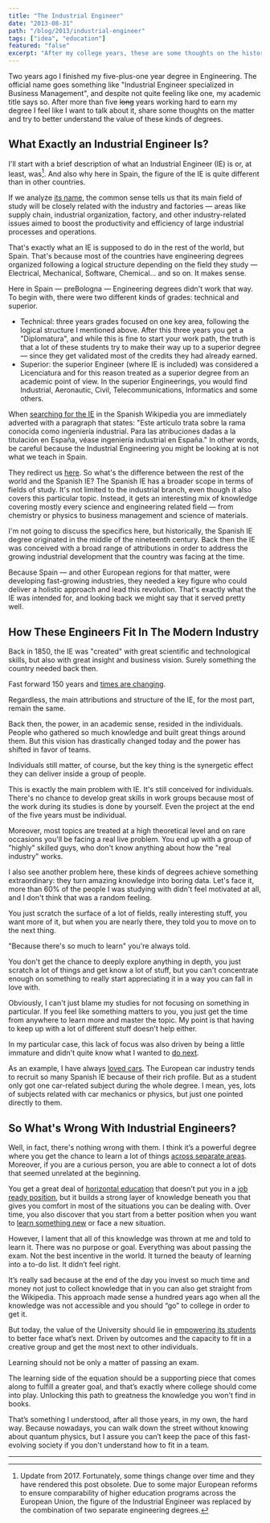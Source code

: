```yaml
---
title: "The Industrial Engineer"
date: "2013-08-31"
path: "/blog/2013/industrial-engineer"
tags: ["idea", "education"]
featured: "false"
excerpt: "After my college years, these are some thoughts on the history and value of an Industrial Engineering degree."
---
```


Two years ago I finished my five-plus-one year degree in Engineering. The official name goes something like "Industrial Engineer specialized in Business Management", and despite not quite feeling like one, my academic title says so. After more than five ~~long~~ years working hard to earn my degree I feel like I want to talk about it, share some thoughts on the matter and try to better understand the value of these kinds of degrees.


## What Exactly an Industrial Engineer Is?
I'll start with a brief description of what an Industrial Engineer (IE) is or, at least, was[^1]. And also why here in Spain, the figure of the IE is quite different than in other countries.

If we analyze [its name](https://en.wikipedia.org/wiki/Industrial_engineering), the common sense tells us that its main field of study will be closely related with the industry and factories — areas like supply chain, industrial organization, factory, and other industry-related issues aimed to boost the productivity and efficiency of large industrial processes and operations.

That's exactly what an IE is supposed to do in the rest of the world, but Spain. That's because most of the countries have engineering degrees organized following a logical structure depending on the field they study — Electrical, Mechanical, Software, Chemical... and so on. It makes sense.

Here in Spain — preBologna — Engineering degrees didn't work that way. To begin with, there were two different kinds of grades: technical and superior.

* Technical: three years grades focused on one key area, following the logical structure I mentioned above. After this three years you get a "Diplomatura", and while this is fine to start your work path, the truth is that a lot of these students try to make their way up to a superior degree — since they get validated most of the credits they had already earned.
* Superior: the superior Engineer (where IE is included) was considered a Licenciatura and for this reason treated as a superior degree from an academic point of view. In the superior Engineerings, you would find Industrial, Aeronautic, Civil, Telecommunications, Informatics and some others.

When [searching for the IE](https://es.wikipedia.org/wiki/Ingenier%C3%ADa_industrial) in the Spanish Wikipedia you are immediately adverted with a paragraph that states: "Este artículo trata sobre la rama conocida como ingeniería industrial. Para las atribuciones dadas a la titulación en España, véase ingeniería industrial en España." In other words, be careful because the Industrial Engineering you might be looking at is not what we teach in Spain.

They redirect us [here](https://es.wikipedia.org/wiki/Ingenier%C3%ADa_industrial_en_España). So what's the difference between the rest of the world and the Spanish IE? The Spanish IE has a broader scope in terms of fields of study. It's not limited to the industrial branch, even though it also covers this particular topic. Instead, it gets an interesting mix of knowledge covering mostly every science and engineering related field — from chemistry or physics to business management and science of materials.

I'm not going to discuss the specifics here, but historically, the Spanish IE degree originated in the middle of the nineteenth century. Back then the IE was conceived with a broad range of attributions in order to address the growing industrial development that the country was facing at the time.

Because Spain — and other European regions for that matter, were developing fast-growing industries, they needed a key figure who could deliver a holistic approach and lead this revolution. That's exactly what the IE was intended for, and looking back we might say that it served pretty well.


## How These Engineers Fit In The Modern Industry
Back in 1850, the IE was "created" with great scientific and technological skills, but also with great insight and business vision. Surely something the country needed back then.

Fast forward 150 years and [times are changing](/blog/2016/skip-college).

Regardless, the main attributions and structure of the IE, for the most part, remain the same.

Back then, the power, in an academic sense, resided in the individuals. People who gathered so much knowledge and built great things around them. But this vision has drastically changed today and the power has shifted in favor of teams.

Individuals still matter, of course, but the key thing is the synergetic effect they can deliver inside a group of people.

This is exactly the main problem with IE. It's still conceived for individuals. There's no chance to develop great skills in work groups because most of the work during its studies is done by yourself. Even the project at the end of the five years must be individual.

Moreover, most topics are treated at a high theoretical level and on rare occasions you'll be facing a real live problem. You end up with a group of "highly" skilled guys, who don't know anything about how the "real industry" works.

I also see another problem here, these kinds of degrees achieve something extraordinary: they turn amazing knowledge into boring data. Let's face it, more than 60% of the people I was studying with didn't feel motivated at all, and I don't think that was a random feeling.

You just scratch the surface of a lot of fields, really interesting stuff, you want more of it, but when you are nearly there, they told you to move on to the next thing.

"Because there's so much to learn" you're always told.

You don't get the chance to deeply explore anything in depth, you just scratch a lot of things and get know a lot of stuff, but you can't concentrate enough on something to really start appreciating it in a way you can fall in love with.

Obviously, I can't just blame my studies for not focusing on something in particular. If you feel like something matters to you, you just get the time from anywhere to learn more and master the topic. My point is that having to keep up with a lot of different stuff doesn't help either.

In my particular case, this lack of focus was also driven by being a little immature and didn't quite know what I wanted to [do next](/blog/2013/iomando-prologue).

As an example, I have always [loved cars](/blog/2016/drivetrains). The European car industry tends to recruit so many Spanish IE because of their rich profile. But as a student only got one car-related subject during the whole degree. I mean, yes, lots of subjects related with car mechanics or physics, but just one pointed directly to them.


## So What's Wrong With Industrial Engineers?
Well, in fact, there's nothing wrong with them. I think it’s a powerful degree where you get the chance to learn a lot of things [across separate areas](/blog/2017/alignment). Moreover, if you are a curious person, you are able to connect a lot of dots that seemed unrelated at the beginning.

You get a great deal of [horizontal education](/blog/2016/hybrid-profile) that doesn’t put you in a [job ready position](/blog/2017/curiosity), but it builds a strong layer of knowledge beneath you that gives you comfort in most of the situations you can be dealing with. Over time, you also discover that you start from a better position when you want to [learn something new](/blog/2018/udacity-dand) or face a new situation.

However, I lament that all of this knowledge was thrown at me and told to learn it. There was no purpose or goal. Everything was about passing the exam. Not the best incentive in the world. It turned the beauty of learning into a to-do list. It didn’t feel right.

It’s really sad because at the end of the day you invest so much time and money not just to collect knowledge that in you can also get straight from the Wikipedia. This approach made sense a hundred years ago when all the knowledge was not accessible and you should “go” to college in order to get it.

But today, the value of the University should lie in [empowering its students](/blog/2017/community) to better face what’s next. Driven by outcomes and the capacity to fit in a creative group and get the most next to other individuals.

Learning should not be only a matter of passing an exam.

The learning side of the equation should be a supporting piece that comes along to fulfill a greater goal, and that’s exactly where college should come into play. Unlocking this path to greatness the knowledge you won't find in books.

That’s something I understood, after all those years, in my own, the hard way. Because nowadays, you can walk down the street without knowing about quantum physics, but I assure you can’t keep the pace of this fast-evolving society if you don't understand how to fit in a team.

---
[^1]: Update from 2017. Fortunately, some things change over time and they have rendered this post obsolete. Due to some major European reforms to ensure comparability of higher education programs across the European Union, the figure of the Industrial Engineer was replaced by the combination of two separate engineering degrees.